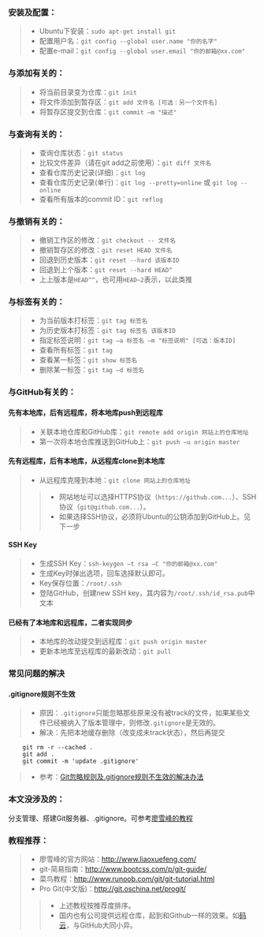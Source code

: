 ### 安装及配置：

> - Ubuntu下安装：`sudo apt-get install git`
> - 配置用户名：`git config --global user.name "你的名字"`
> - 配置e-mail：`git config --global user.email "你的邮箱@xx.com"`

### 与添加有关的：

> - 将当前目录变为仓库：`git init`
> - 将文件添加到暂存区：`git add 文件名 [可选：另一个文件名]`
> - 将暂存区提交到仓库：`git commit –m "描述"`

### 与查询有关的：
> - 查询仓库状态：`git status`
> - 比较文件差异（请在git add之前使用）：`git diff 文件名`
> - 查看仓库历史记录(详细)：`git log`
> - 查看仓库历史记录(单行)：`git log --pretty=online` 或 `git log --online`
> - 查看所有版本的commit ID：`git reflog`

### 与撤销有关的：
> - 撤销工作区的修改：`git checkout -- 文件名`
> - 撤销暂存区的修改：`git reset HEAD 文件名`
> - 回退到历史版本：`git reset --hard 该版本ID`
> - 回退到上个版本：`git reset --hard HEAD^ `
> - 上上版本是`HEAD^^`，也可用`HEAD~2`表示，以此类推

### 与标签有关的：
> - 为当前版本打标签：`git tag 标签名`
> - 为历史版本打标签：`git tag 标签名 该版本ID`
> - 指定标签说明：`git tag –a 标签名 –m "标签说明" [可选：版本ID]`
> - 查看所有标签：`git tag`
> - 查看某一标签：`git show 标签名`
> - 删除某一标签：`git tag –d 标签名`

### 与GitHub有关的：	
#### 先有本地库，后有远程库，将本地库push到远程库
> - 关联本地仓库和GitHub库：`git remote add origin 网站上的仓库地址`
> - 第一次将本地仓库推送到GitHub上：`git push –u origin master`
#### 先有远程库，后有本地库，从远程库clone到本地库

> - 从远程库克隆到本地：`git clone 网站上的仓库地址`
>> - 网站地址可以选择HTTPS协议（`https://github.com...`）、SSH协议（`git@github.com...`）。
>> - 如果选择SSH协议，必须将Ubuntu的公钥添加到GitHub上。见下一步

#### SSH Key

> - 生成SSH Key：`ssh-keygen –t rsa –C "你的邮箱@xx.com"`
> - 生成Key时弹出选项，回车选择默认即可。
> - Key保存位置：`/root/.ssh`
> - 登陆GitHub，创建new SSH key，其内容为`/root/.ssh/id_rsa.pub`中文本

#### 已经有了本地库和远程库，二者实现同步

> - 本地库的改动提交到远程库：`git push origin master`
> - 更新本地库至远程库的最新改动：`git pull`

### 常见问题的解决
#### .gitignore规则不生效   
> - 原因：`.gitignore`只能忽略那些原来没有被track的文件，如果某些文件已经被纳入了版本管理中，则修改`.gitignore`是无效的。  
> - 解决：先把本地缓存删除（改变成未track状态），然后再提交  
```git  
	git rm -r --cached .  
	git add .  
	git commit -m 'update .gitignore'  
```
> - 参考：[Git忽略规则及.gitignore规则不生效的解决办法](http://www.pfeng.org/archives/840)  

### 本文没涉及的：
分支管理、搭建Git服务器、.gitignore。可参考[廖雪峰的教程](http://www.liaoxuefeng.com/wiki/0013739516305929606dd18361248578c67b8067c8c017b000)

### 教程推荐：
> - 廖雪峰的官方网站：http://www.liaoxuefeng.com/ 
> - git-简易指南：http://www.bootcss.com/p/git-guide/ 
> - 菜鸟教程：http://www.runoob.com/git/git-tutorial.html 
> - Pro Git(中文版)：http://git.oschina.net/progit/ 
>> - 上述教程按推荐度排序。
>> - 国内也有公司提供远程仓库，起到和Github一样的效果。如[码云](https://git.oschina.net/)，与GitHub大同小异。
